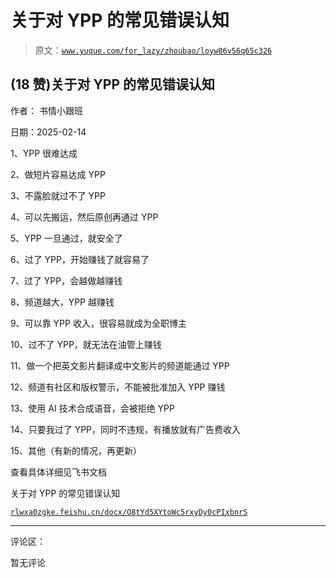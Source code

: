 # 关于对 YPP 的常见错误认知

> 原文：[`www.yuque.com/for_lazy/zhoubao/loyw86v56q65c326`](https://www.yuque.com/for_lazy/zhoubao/loyw86v56q65c326)

## (18 赞)关于对 YPP 的常见错误认知

作者： 书情小跟班

日期：2025-02-14

1、YPP 很难达成

2、做短片容易达成 YPP

3、不露脸就过不了 YPP

4、可以先搬运，然后原创再通过 YPP

5、YPP 一旦通过，就安全了

6、过了 YPP，开始赚钱了就容易了

7、过了 YPP，会越做越赚钱

8、频道越大，YPP 越赚钱

9、可以靠 YPP 收入，很容易就成为全职博主

10、过不了 YPP，就无法在油管上赚钱

11、做一个把英文影片翻译成中文影片的频道能通过 YPP

12、频道有社区和版权警示，不能被批准加入 YPP 赚钱

13、使用 AI 技术合成语音，会被拒绝 YPP

14、只要我过了 YPP，同时不违规，有播放就有广告费收入

15、其他（有新的情况，再更新）

查看具体详细见飞书文档

关于对 YPP 的常见错误认知

[`rlwxa0zgke.feishu.cn/docx/O8tYd5XYtoWc5rxyDy0cPIxbnrS`](https://rlwxa0zgke.feishu.cn/docx/O8tYd5XYtoWc5rxyDy0cPIxbnrS)

* * *

评论区：

暂无评论